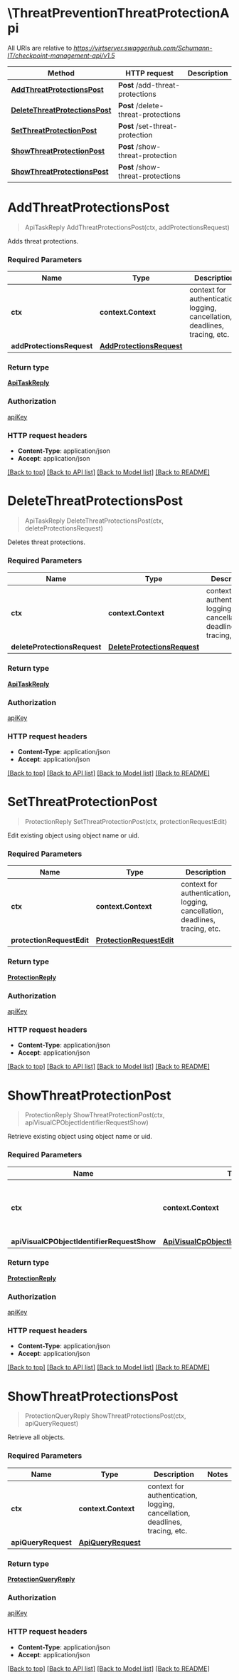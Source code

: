 # \ThreatPreventionThreatProtectionApi

All URIs are relative to *https://virtserver.swaggerhub.com/Schumann-IT/checkpoint-management-api/v1.5*

Method | HTTP request | Description
------------- | ------------- | -------------
[**AddThreatProtectionsPost**](ThreatPreventionThreatProtectionApi.md#AddThreatProtectionsPost) | **Post** /add-threat-protections | 
[**DeleteThreatProtectionsPost**](ThreatPreventionThreatProtectionApi.md#DeleteThreatProtectionsPost) | **Post** /delete-threat-protections | 
[**SetThreatProtectionPost**](ThreatPreventionThreatProtectionApi.md#SetThreatProtectionPost) | **Post** /set-threat-protection | 
[**ShowThreatProtectionPost**](ThreatPreventionThreatProtectionApi.md#ShowThreatProtectionPost) | **Post** /show-threat-protection | 
[**ShowThreatProtectionsPost**](ThreatPreventionThreatProtectionApi.md#ShowThreatProtectionsPost) | **Post** /show-threat-protections | 


# **AddThreatProtectionsPost**
> ApiTaskReply AddThreatProtectionsPost(ctx, addProtectionsRequest)


Adds threat protections.

### Required Parameters

Name | Type | Description  | Notes
------------- | ------------- | ------------- | -------------
 **ctx** | **context.Context** | context for authentication, logging, cancellation, deadlines, tracing, etc.
  **addProtectionsRequest** | [**AddProtectionsRequest**](AddProtectionsRequest.md)|  | 

### Return type

[**ApiTaskReply**](ApiTaskReply.md)

### Authorization

[apiKey](../README.md#apiKey)

### HTTP request headers

 - **Content-Type**: application/json
 - **Accept**: application/json

[[Back to top]](#) [[Back to API list]](../README.md#documentation-for-api-endpoints) [[Back to Model list]](../README.md#documentation-for-models) [[Back to README]](../README.md)

# **DeleteThreatProtectionsPost**
> ApiTaskReply DeleteThreatProtectionsPost(ctx, deleteProtectionsRequest)


Deletes threat protections.

### Required Parameters

Name | Type | Description  | Notes
------------- | ------------- | ------------- | -------------
 **ctx** | **context.Context** | context for authentication, logging, cancellation, deadlines, tracing, etc.
  **deleteProtectionsRequest** | [**DeleteProtectionsRequest**](DeleteProtectionsRequest.md)|  | 

### Return type

[**ApiTaskReply**](ApiTaskReply.md)

### Authorization

[apiKey](../README.md#apiKey)

### HTTP request headers

 - **Content-Type**: application/json
 - **Accept**: application/json

[[Back to top]](#) [[Back to API list]](../README.md#documentation-for-api-endpoints) [[Back to Model list]](../README.md#documentation-for-models) [[Back to README]](../README.md)

# **SetThreatProtectionPost**
> ProtectionReply SetThreatProtectionPost(ctx, protectionRequestEdit)


Edit existing object using object name or uid.

### Required Parameters

Name | Type | Description  | Notes
------------- | ------------- | ------------- | -------------
 **ctx** | **context.Context** | context for authentication, logging, cancellation, deadlines, tracing, etc.
  **protectionRequestEdit** | [**ProtectionRequestEdit**](ProtectionRequestEdit.md)|  | 

### Return type

[**ProtectionReply**](ProtectionReply.md)

### Authorization

[apiKey](../README.md#apiKey)

### HTTP request headers

 - **Content-Type**: application/json
 - **Accept**: application/json

[[Back to top]](#) [[Back to API list]](../README.md#documentation-for-api-endpoints) [[Back to Model list]](../README.md#documentation-for-models) [[Back to README]](../README.md)

# **ShowThreatProtectionPost**
> ProtectionReply ShowThreatProtectionPost(ctx, apiVisualCPObjectIdentifierRequestShow)


Retrieve existing object using object name or uid.

### Required Parameters

Name | Type | Description  | Notes
------------- | ------------- | ------------- | -------------
 **ctx** | **context.Context** | context for authentication, logging, cancellation, deadlines, tracing, etc.
  **apiVisualCPObjectIdentifierRequestShow** | [**ApiVisualCpObjectIdentifierRequestShow**](ApiVisualCpObjectIdentifierRequestShow.md)|  | 

### Return type

[**ProtectionReply**](ProtectionReply.md)

### Authorization

[apiKey](../README.md#apiKey)

### HTTP request headers

 - **Content-Type**: application/json
 - **Accept**: application/json

[[Back to top]](#) [[Back to API list]](../README.md#documentation-for-api-endpoints) [[Back to Model list]](../README.md#documentation-for-models) [[Back to README]](../README.md)

# **ShowThreatProtectionsPost**
> ProtectionQueryReply ShowThreatProtectionsPost(ctx, apiQueryRequest)


Retrieve all objects.

### Required Parameters

Name | Type | Description  | Notes
------------- | ------------- | ------------- | -------------
 **ctx** | **context.Context** | context for authentication, logging, cancellation, deadlines, tracing, etc.
  **apiQueryRequest** | [**ApiQueryRequest**](ApiQueryRequest.md)|  | 

### Return type

[**ProtectionQueryReply**](ProtectionQueryReply.md)

### Authorization

[apiKey](../README.md#apiKey)

### HTTP request headers

 - **Content-Type**: application/json
 - **Accept**: application/json

[[Back to top]](#) [[Back to API list]](../README.md#documentation-for-api-endpoints) [[Back to Model list]](../README.md#documentation-for-models) [[Back to README]](../README.md)

